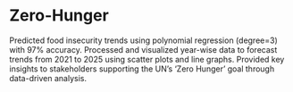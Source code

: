 # Zero-Hunger
Predicted food insecurity trends using polynomial regression (degree=3) with 97%  accuracy.
Processed and visualized year-wise data to forecast trends from 2021 to 2025 using  scatter plots and line graphs.
Provided key insights to stakeholders supporting the UN’s ‘Zero Hunger’ goal  through data-driven analysis.
